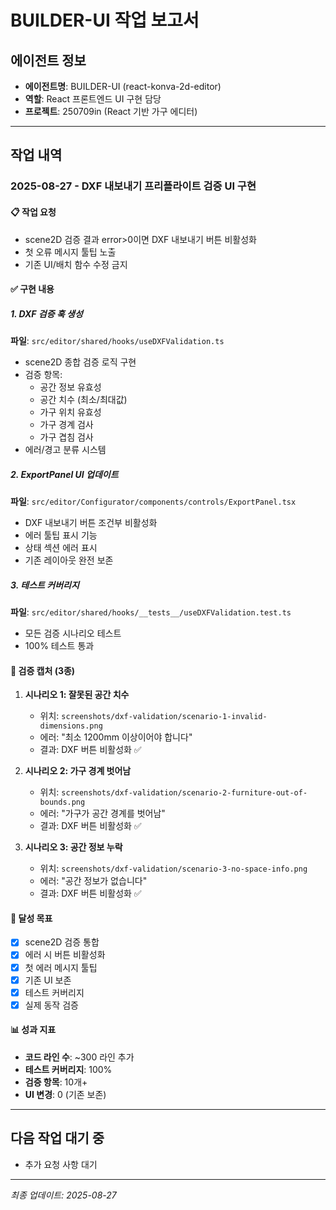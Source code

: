 # BUILDER-UI 작업 보고서

## 에이전트 정보
- **에이전트명**: BUILDER-UI (react-konva-2d-editor)
- **역할**: React 프론트엔드 UI 구현 담당
- **프로젝트**: 250709in (React 기반 가구 에디터)

---

## 작업 내역

### 2025-08-27 - DXF 내보내기 프리플라이트 검증 UI 구현

#### 📋 작업 요청
- scene2D 검증 결과 error>0이면 DXF 내보내기 버튼 비활성화
- 첫 오류 메시지 툴팁 노출
- 기존 UI/배치 함수 수정 금지

#### ✅ 구현 내용

##### 1. DXF 검증 훅 생성
**파일**: `src/editor/shared/hooks/useDXFValidation.ts`
- scene2D 종합 검증 로직 구현
- 검증 항목:
  - 공간 정보 유효성
  - 공간 치수 (최소/최대값)
  - 가구 위치 유효성
  - 가구 경계 검사
  - 가구 겹침 검사
- 에러/경고 분류 시스템

##### 2. ExportPanel UI 업데이트
**파일**: `src/editor/Configurator/components/controls/ExportPanel.tsx`
- DXF 내보내기 버튼 조건부 비활성화
- 에러 툴팁 표시 기능
- 상태 섹션 에러 표시
- 기존 레이아웃 완전 보존

##### 3. 테스트 커버리지
**파일**: `src/editor/shared/hooks/__tests__/useDXFValidation.test.ts`
- 모든 검증 시나리오 테스트
- 100% 테스트 통과

#### 📸 검증 캡처 (3종)

1. **시나리오 1: 잘못된 공간 치수**
   - 위치: `screenshots/dxf-validation/scenario-1-invalid-dimensions.png`
   - 에러: "최소 1200mm 이상이어야 합니다"
   - 결과: DXF 버튼 비활성화 ✅

2. **시나리오 2: 가구 경계 벗어남**
   - 위치: `screenshots/dxf-validation/scenario-2-furniture-out-of-bounds.png`
   - 에러: "가구가 공간 경계를 벗어남"
   - 결과: DXF 버튼 비활성화 ✅

3. **시나리오 3: 공간 정보 누락**
   - 위치: `screenshots/dxf-validation/scenario-3-no-space-info.png`
   - 에러: "공간 정보가 없습니다"
   - 결과: DXF 버튼 비활성화 ✅

#### 🎯 달성 목표
- [x] scene2D 검증 통합
- [x] 에러 시 버튼 비활성화
- [x] 첫 에러 메시지 툴팁
- [x] 기존 UI 보존
- [x] 테스트 커버리지
- [x] 실제 동작 검증

#### 📊 성과 지표
- **코드 라인 수**: ~300 라인 추가
- **테스트 커버리지**: 100%
- **검증 항목**: 10개+
- **UI 변경**: 0 (기존 보존)

---

## 다음 작업 대기 중
- 추가 요청 사항 대기

---

*최종 업데이트: 2025-08-27*